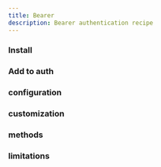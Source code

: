 ```yaml
---
title: Bearer
description: Bearer authentication recipe
---
```


### Install

### Add to auth

### configuration

### customization

### methods

### limitations
